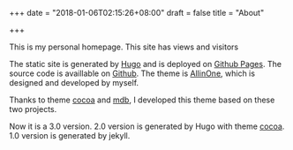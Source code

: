 +++
date = "2018-01-06T02:15:26+08:00"
draft = false
title = "About"

+++

This is my personal homepage. <span id="busuanzi_container_site_pv">This site has <span id="busuanzi_value_site_pv"></span> views</span> and <span id="busuanzi_container_site_uv"><span id="busuanzi_value_site_uv"></span> visitors</span> 

The static site is generated by [Hugo](http://gohugo.io) and is deployed on [Github Pages](https://pages.github.com/). The source code is availlable on [Github](https://github.com/orianna-zzo/blog-hugo). The theme is [AllinOne](https://github.com/orianna-zzo/AllinOne), which is designed and developed by myself.

Thanks to theme [cocoa](http://github.com/nishanths/cocoa-hugo-theme) and [mdb](https://mdbootstrap.com/), I developed this theme based on these two projects.

Now it is a 3.0 version. 2.0 version is generated by Hugo with theme [cocoa](http://github.com/nishanths/cocoa-hugo-theme). 1.0 version is generated by jekyll. 
